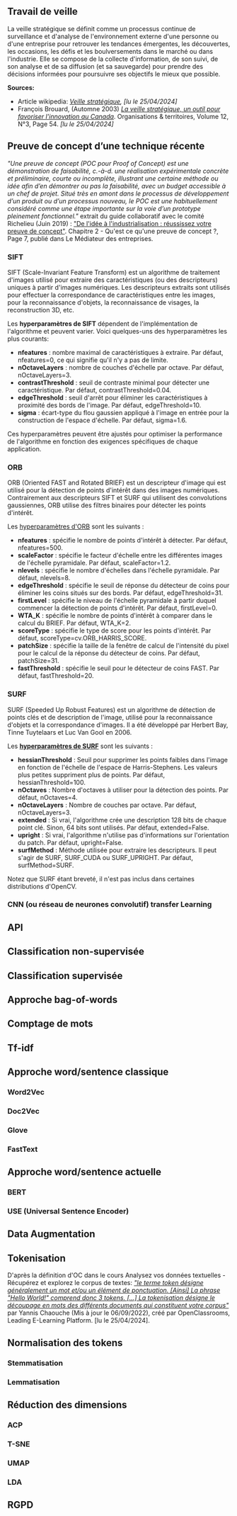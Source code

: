 ## Travail de veille 
La veille stratégique se définit comme un processus continue de surveillance et d'analyse de l'environnement externe d'une personne ou d'une entreprise pour retrouver les tendances émergentes, les découvertes, les occasions, les défis et les boulversements dans le marché ou dans l'industrie. Elle se compose de la collecte d'information, de son suivi, de son analyse et de sa diffusion (et sa sauvegarde) pour prendre des décisions informées pour poursuivre ses objectifs le mieux que possible.

__Sources:__
- Article wikipedia: *[Veille stratégique](https://fr.wikipedia.org/wiki/Veille_strat%C3%A9gique), [lu le 25/04/2024]* 
- François Brouard, (Automne 2003) *[La veille stratégique, un outil pour favoriser l'innovation au Canada](https://carleton.ca/profbrouard/wp-content/uploads/2003articleROTveillestrategiqueinnovationBrouardfinal.pdf)*. Organisations & territoires, Volume 12, N°3, Page 54. *[lu le 25/04/2024]*

## Preuve de concept d’une technique récente
*"Une preuve de concept (POC pour Proof of Concept) est une démonstration de faisabilité, c.-⁠à-⁠d. une réalisation expérimentale concrète et préliminaire, courte ou incomplète, illustrant une certaine méthode ou idée afin d’en démontrer ou pas la faisabilité, avec un budget accessible à un chef de projet. Situé très en amont dans le processus de développement d’un produit ou d’un processus nouveau, le POC est une habituellement considéré comme une étape importante sur la voie d’un prototype pleinement fonctionnel."* extrait du guide collaboratif avec le comité Richelieu (Juin 2019) : ["De l'idée à l'industrialisation : réussissez votre preuve de concept"](https://www.economie.gouv.fr/files/files/directions_services/mediateur-des-entreprises/PDF/4_INNOVER_ENSEMBLE/guide-poc.pdf). Chapitre 2 - Qu'est ce qu'une preuve de concept ?, Page 7, publié dans Le Médiateur des entreprises.

### SIFT
SIFT (Scale-Invariant Feature Transform) est un algorithme de traitement d'images utilisé pour extraire des caractéristiques (ou des descripteurs) uniques à partir d'images numériques. Les descripteurs extraits sont utilisés pour effectuer la correspondance de caractéristiques entre les images, pour la reconnaissance d'objets, la reconnaissance de visages, la reconstruction 3D, etc.

Les __hyperparamètres de SIFT__ dépendent de l'implémentation de l'algorithme et peuvent varier. Voici quelques-uns des hyperparamètres les plus courants:

- __nfeatures__ : nombre maximal de caractéristiques à extraire. Par défaut, nfeatures=0, ce qui signifie qu'il n'y a pas de limite.
- __nOctaveLayers__ : nombre de couches d'échelle par octave. Par défaut, nOctaveLayers=3.
- __contrastThreshold__ : seuil de contraste minimal pour détecter une caractéristique. Par défaut, contrastThreshold=0.04.
- __edgeThreshold__ : seuil d'arrêt pour éliminer les caractéristiques à proximité des bords de l'image. Par défaut, edgeThreshold=10.
- __sigma__ : écart-type du flou gaussien appliqué à l'image en entrée pour la construction de l'espace d'échelle. Par défaut, sigma=1.6.

Ces hyperparamètres peuvent être ajustés pour optimiser la performance de l'algorithme en fonction des exigences spécifiques de chaque application.

### ORB
ORB (Oriented FAST and Rotated BRIEF) est un descripteur d'image qui est utilisé pour la détection de points d'intérêt dans des images numériques. Contrairement aux descripteurs SIFT et SURF qui utilisent des convolutions gaussiennes, ORB utilise des filtres binaires pour détecter les points d'intérêt.

Les [hyperparamètres d'ORB](https://docs.opencv.org/3.4/db/d95/classcv_1_1ORB.html) sont les suivants :

- __nfeatures__ : spécifie le nombre de points d'intérêt à détecter. Par défaut, nfeatures=500.
- __scaleFactor__ : spécifie le facteur d'échelle entre les différentes images de l'échelle pyramidale. Par défaut, scaleFactor=1.2.
- __nlevels__ : spécifie le nombre d'échelles dans l'échelle pyramidale. Par défaut, nlevels=8.
- __edgeThreshold__ : spécifie le seuil de réponse du détecteur de coins pour éliminer les coins situés sur des bords. Par défaut, edgeThreshold=31.
- __firstLevel__ : spécifie le niveau de l'échelle pyramidale à partir duquel commencer la détection de points d'intérêt. Par défaut, firstLevel=0.
- __WTA_K__ : spécifie le nombre de points d'intérêt à comparer dans le calcul du BRIEF. Par défaut, WTA_K=2.
- __scoreType__ : spécifie le type de score pour les points d'intérêt. Par défaut, scoreType=cv.ORB_HARRIS_SCORE.
- __patchSize__ : spécifie la taille de la fenêtre de calcul de l'intensité du pixel pour le calcul de la réponse du détecteur de coins. Par défaut, patchSize=31.
- __fastThreshold__ : spécifie le seuil pour le détecteur de coins FAST. Par défaut, fastThreshold=20.
  
### SURF
SURF (Speeded Up Robust Features) est un algorithme de détection de points clés et de description de l'image, utilisé pour la reconnaissance d'objets et la correspondance d'images. Il a été développé par Herbert Bay, Tinne Tuytelaars et Luc Van Gool en 2006.

Les __[hyperparamètres de SURF](https://docs.opencv.org/4.x/d5/df7/classcv_1_1xfeatures2d_1_1SURF.html)__ sont les suivants :

- __hessianThreshold__ : Seuil pour supprimer les points faibles dans l'image en fonction de l'échelle de l'espace de Harris-Stephens. Les valeurs plus petites suppriment plus de points. Par défaut, hessianThreshold=100.
- __nOctaves__ : Nombre d'octaves à utiliser pour la détection des points. Par défaut, nOctaves=4.
- __nOctaveLayers__ : Nombre de couches par octave. Par défaut, nOctaveLayers=3.
- __extended__ : Si vrai, l'algorithme crée une description 128 bits de chaque point clé. Sinon, 64 bits sont utilisés. Par défaut, extended=False.
- __upright__ : Si vrai, l'algorithme n'utilise pas d'informations sur l'orientation du patch. Par défaut, upright=False.
- __surfMethod__ : Méthode utilisée pour extraire les descripteurs. Il peut s'agir de SURF, SURF_CUDA ou SURF_UPRIGHT. Par défaut, surfMethod=SURF.

Notez que SURF étant breveté, il n'est pas inclus dans certaines distributions d'OpenCV.

### CNN (ou réseau de neurones convolutif) transfer Learning 

## API 

## Classification non-supervisée

## Classification supervisée

## Approche bag-of-words

## Comptage de mots

## Tf-idf

## Approche word/sentence classique

### Word2Vec

### Doc2Vec

### Glove 

### FastText

## Approche word/sentence actuelle
### BERT

### USE (Universal Sentence Encoder)

## Data Augmentation

## Tokenisation
D'après la définition d'OC dans le cours Analysez vos données textuelles -  Récupérez et explorez le corpus de textes: *["le terme token désigne généralement un mot et/ou un élément de ponctuation. [Ainsi] La phrase "Hello World!" comprend donc 3 tokens. [...] La tokenisation désigne le découpage en mots des différents documents qui constituent votre corpus"](https://openclassrooms.com/fr/courses/4470541-analysez-vos-donnees-textuelles/4470548-recuperez-et-explorez-le-corpus-de-textes)* par Yannis Chaouche (Mis à jour le 06/09/2022), créé par OpenClassrooms, Leading E-Learning Platform. [lu le 25/04/2024]. 

## Normalisation des tokens
### Stemmatisation

### Lemmatisation

## Réduction des dimensions

### ACP

### T-SNE

### UMAP

### LDA

## RGPD

